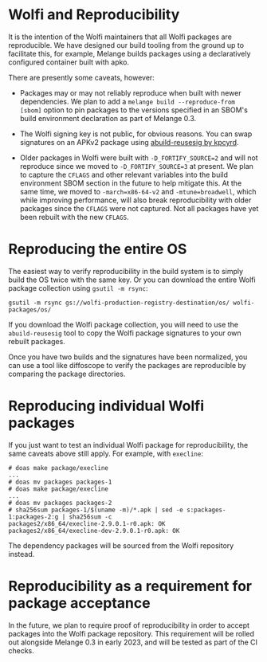 # Wolfi and Reproducibility

It is the intention of the Wolfi maintainers that all Wolfi packages are
reproducible.  We have designed our build tooling from the ground up to
facilitate this, for example, Melange builds packages using a declaratively
configured container built with apko.

There are presently some caveats, however:

- Packages may or may not reliably reproduce when built with newer
  dependencies.  We plan to add a `melange build --reproduce-from [sbom]`
  option to pin packages to the versions specified in an SBOM's build
  environment declaration as part of Melange 0.3.

- The Wolfi signing key is not public, for obvious reasons.
  You can swap signatures on an APKv2 package using [abuild-reusesig
  by kpcyrd][kpcyrd-reusesig].

   [kpcyrd-reusesig]: https://github.com/kpcyrd/abuild-reusesig

- Older packages in Wolfi were built with `-D_FORTIFY_SOURCE=2` and will
  not reproduce since we moved to `-D_FORTIFY_SOURCE=3` at present.  We
  plan to capture the `CFLAGS` and other relevant variables into the build
  environment SBOM section in the future to help mitigate this.  At the
  same time, we moved to `-march=x86-64-v2` and `-mtune=broadwell`, which
  while improving performance, will also break reproducibility with older
  packages since the `CFLAGS` were not captured.  Not all packages have yet
  been rebuilt with the new `CFLAGS`.

# Reproducing the entire OS

The easiest way to verify reproducibility in the build system is to
simply build the OS twice with the same key.  Or you can download the
entire Wolfi package collection using `gsutil -m rsync`:

    gsutil -m rsync gs://wolfi-production-registry-destination/os/ wolfi-packages/os/

If you download the Wolfi package collection, you will need to use the
`abuild-reusesig` tool to copy the Wolfi package signatures to your own
rebuilt packages.

Once you have two builds and the signatures have been normalized, you can
use a tool like diffoscope to verify the packages are reproducible by
comparing the package directories.

# Reproducing individual Wolfi packages

If you just want to test an individual Wolfi package for reproducibility,
the same caveats above still apply. For example, with `execline`:

    # doas make package/execline
    ...
    # doas mv packages packages-1
    # doas make package/execline
    ...
    # doas mv packages packages-2
    # sha256sum packages-1/$(uname -m)/*.apk | sed -e s:packages-1:packages-2:g | sha256sum -c
    packages2/x86_64/execline-2.9.0.1-r0.apk: OK
    packages2/x86_64/execline-dev-2.9.0.1-r0.apk: OK

The dependency packages will be sourced from the Wolfi repository
instead.

# Reproducibility as a requirement for package acceptance

In the future, we plan to require proof of reproducibility in order to
accept packages into the Wolfi package repository.  This requirement will
be rolled out alongside Melange 0.3 in early 2023, and will be tested as
part of the CI checks.
